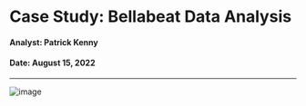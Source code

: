 # **Case Study: Bellabeat Data Analysis**

#### Analyst: Patrick Kenny

#### Date: August 15, 2022

________________________________________________________________________________________________________________

![image](https://user-images.githubusercontent.com/108141441/184688372-5d5a6ef2-462a-4743-92ca-7be6c87de022.png)
